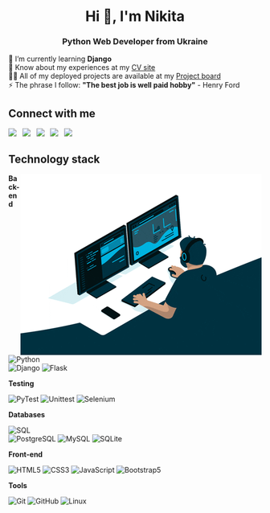 <h1 align="center">Hi 👋, I'm Nikita</h1>
<h3 align="center">Python Web Developer from Ukraine</h3>

🌱 I’m currently learning **Django** <br />
📄 Know about my experiences at my [CV site](https://nikita-hubariev.me) <br />
👨‍💻 All of my deployed projects are available at my [Project board](https://gubchik123-project-board.netlify.app/) <br />
⚡ The phrase I follow: **"The best job is well paid hobby"** - Henry Ford

## Connect with me

<a href="mailto:nikita.hubariev@gmail.com" target="_blank"><img src="https://raw.githubusercontent.com/gauravghongde/social-icons/master/PNG/Color/Gmail.png" width="40px" /></a> &nbsp; <a href="https://www.linkedin.com/in/nikita-hubariev/" target="_blank"><img src="https://raw.githubusercontent.com/gauravghongde/social-icons/master/PNG/Color/LinkedIN.png" width="40px" /></a> &nbsp; <a href="https://t.me/Gubchik123/chat" target="_blank"><img src="https://raw.githubusercontent.com/gauravghongde/social-icons/master/PNG/Color/Telegram.png" width="40px" /></a> &nbsp; <a href="https://twitter.com/Gubchik123" target="_blank"><img src="https://raw.githubusercontent.com/gauravghongde/social-icons/master/PNG/Color/Twitter.png" width="40px" /></a> &nbsp; <a href="https://instagram.com/nikitos.1746" target="_blank"><img src="https://raw.githubusercontent.com/gauravghongde/social-icons/master/PNG/Color/Instagram.png" width="40px" /></a> &nbsp;

## Technology stack

<img align="right" alt="GIF" src="./code.gif" />

**Back-end**

![Python](https://img.shields.io/badge/-Python-black?style=flat-square&logo=Python) <br />
![Django](https://img.shields.io/badge/-Django-0aad48?style=flat-square&logo=Django) ![Flask](https://img.shields.io/badge/-Flask-%232c3e50?style=flat-square&logo=Flask)

**Testing**

![PyTest](https://img.shields.io/badge/-PyTest-%232c3e50?style=flat-square&logo=PyTest) ![Unittest](https://img.shields.io/badge/-UnitTest-%232c3e50?style=flat-square&logo=UnitTest) ![Selenium](https://img.shields.io/badge/-Selenium-%2300AB00?style=flat-square&logo=Selenium&logoColor=fff)

**Databases**

![SQL](https://img.shields.io/badge/-SQL-%233179B9?style=flat-square&logo=SQL&logoColor=fff) <br />
![PostgreSQL](https://img.shields.io/badge/-PostgreSQL-%2330628A?style=flat-square&logo=PostgreSQL&logoColor=fff) ![MySQL](https://img.shields.io/badge/-MySQL-%23fff?style=flat-square&logo=MySQL&logoColor=4F7B99) ![SQLite](https://img.shields.io/badge/-SQLite-%23fff?style=flat-square&logo=SQLite&logoColor=4F7B99)

<!-- ![MongoDB](https://img.shields.io/badge/-MongoDB-%23fff?style=flat-square&logo=MongoDB) -->

**Front-end**

![HTML5](https://img.shields.io/badge/-HTML5-%23E44D27?style=flat-square&logo=html5&logoColor=ffffff) ![CSS3](https://img.shields.io/badge/-CSS3-%231572B6?style=flat-square&logo=css3) ![JavaScript](https://img.shields.io/badge/-JavaScript-%23F7DF1C?style=flat-square&logo=javascript&logoColor=000000&labelColor=%23F7DF1C&color=%23FFCE5A) ![Bootstrap5](https://img.shields.io/badge/-Bootstrap5-%23720ce3?style=flat-square&logo=Bootstrap&logoColor=fff)

**Tools**

![Git](https://img.shields.io/badge/-Git-%23E44D30?style=flat-square&logo=git&logoColor=%23fff) ![GitHub](https://img.shields.io/badge/-GitHub-%231E1E1E?style=flat-square&logo=github) ![Linux](https://img.shields.io/badge/Linux-%23fff?style=flat-square&logo=linux&logoColor=%23000)

